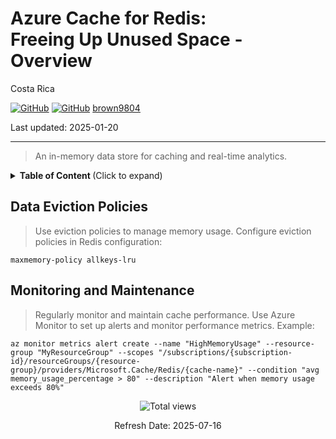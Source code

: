 # Azure Cache for Redis: <br/> Freeing Up Unused Space - Overview 

Costa Rica

[![GitHub](https://badgen.net/badge/icon/github?icon=github&label)](https://github.com) 
[![GitHub](https://img.shields.io/badge/--181717?logo=github&logoColor=ffffff)](https://github.com/)
[brown9804](https://github.com/brown9804)

Last updated: 2025-01-20

----------

> An in-memory data store for caching and real-time analytics.

<details>
<summary><b>Table of Content </b> (Click to expand)</summary>

- [Data Eviction Policies](#data-eviction-policies)
- [Monitoring and Maintenance](#monitoring-and-maintenance)

</details>

## Data Eviction Policies

> Use eviction policies to manage memory usage. Configure eviction policies in Redis configuration:

 ```
 maxmemory-policy allkeys-lru
 ```

## Monitoring and Maintenance

> Regularly monitor and maintain cache performance. Use Azure Monitor to set up alerts and monitor performance metrics. Example:

 ```
 az monitor metrics alert create --name "HighMemoryUsage" --resource-group "MyResourceGroup" --scopes "/subscriptions/{subscription-id}/resourceGroups/{resource-group}/providers/Microsoft.Cache/Redis/{cache-name}" --condition "avg memory_usage_percentage > 80" --description "Alert when memory usage exceeds 80%"
 ```

<!-- START BADGE -->
<div align="center">
  <img src="https://img.shields.io/badge/Total%20views-55-limegreen" alt="Total views">
  <p>Refresh Date: 2025-07-16</p>
</div>
<!-- END BADGE -->
